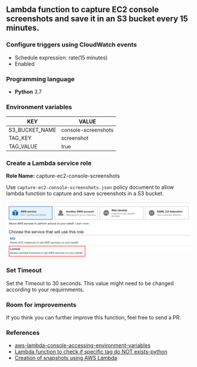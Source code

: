 ## Lambda function to capture EC2 console screenshots and save it in an S3 bucket every 15 minutes.

### Configure triggers using CloudWatch events

* Schedule expression: rate(15 minutes)
* Enabled
    
### Programming language

* **Python** 3.7

### Environment variables

| KEY             | VALUE               |
| --------------- | ------------------- |
| S3_BUCKET_NAME  | console-screenshots |
| TAG_KEY         | screenshot          |
| TAG_VALUE       | true                |

### Create a Lambda service role

**Role Name:** capture-ec2-console-screenshots

Use `capture-ec2-console-screenshots.json` policy document to allow lambda function to capture and save screenshots in a S3 bucket.

![Lambda Service Role](/images/role.png)

### Set Timeout

Set the Timeout to 30 seconds. This value might need to be changed according to your requirnments.
    
### Room for improvements

If you think you can further improve this function, feel free to send a PR.

### References

* [aws-lambda-console-accessing-environment-variables](https://www.radishlogic.com/aws/aws-lambda-console-accessing-environment-variables-via-python/)
* [Lambda function to check if specific tag do NOT exists-python](https://intellipaat.com/community/27965/lambda-function-to-check-if-specific-tag-do-not-exists-python)
* [Creation of snapshots using AWS Lambda](https://stackoverflow.com/questions/40421437/creation-of-snapshots-using-aws-lambda)
